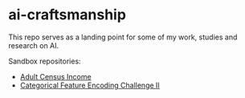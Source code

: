 # ai-craftsmanship

This repo serves as a landing point for some of my work, studies and research on AI.

Sandbox repositories:

* [Adult Census Income](https://github.com/emepetres/adult-census-income)
* [Categorical Feature Encoding Challenge II](https://github.com/emepetres/cat-in-the-dat-ii)
